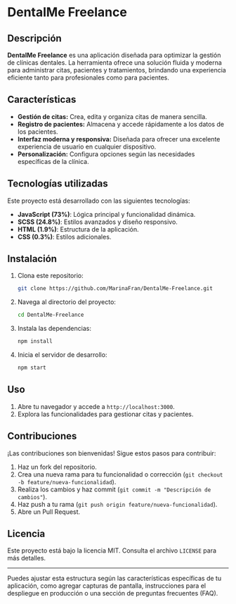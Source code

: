 
# DentalMe Freelance

## Descripción
**DentalMe Freelance** es una aplicación diseñada para optimizar la gestión de clínicas dentales. La herramienta ofrece una solución fluida y moderna para administrar citas, pacientes y tratamientos, brindando una experiencia eficiente tanto para profesionales como para pacientes.

## Características
- **Gestión de citas:** Crea, edita y organiza citas de manera sencilla.
- **Registro de pacientes:** Almacena y accede rápidamente a los datos de los pacientes.
- **Interfaz moderna y responsiva:** Diseñada para ofrecer una excelente experiencia de usuario en cualquier dispositivo.
- **Personalización:** Configura opciones según las necesidades específicas de la clínica.

## Tecnologías utilizadas
Este proyecto está desarrollado con las siguientes tecnologías:
- **JavaScript (73%)**: Lógica principal y funcionalidad dinámica.
- **SCSS (24.8%)**: Estilos avanzados y diseño responsivo.
- **HTML (1.9%)**: Estructura de la aplicación.
- **CSS (0.3%)**: Estilos adicionales.

## Instalación
1. Clona este repositorio:
   ```bash
   git clone https://github.com/MarinaFran/DentalMe-Freelance.git
   ```
2. Navega al directorio del proyecto:
   ```bash
   cd DentalMe-Freelance
   ```
3. Instala las dependencias:
   ```bash
   npm install
   ```
4. Inicia el servidor de desarrollo:
   ```bash
   npm start
   ```

## Uso
1. Abre tu navegador y accede a `http://localhost:3000`.
2. Explora las funcionalidades para gestionar citas y pacientes.

## Contribuciones
¡Las contribuciones son bienvenidas! Sigue estos pasos para contribuir:
1. Haz un fork del repositorio.
2. Crea una nueva rama para tu funcionalidad o corrección (`git checkout -b feature/nueva-funcionalidad`).
3. Realiza los cambios y haz commit (`git commit -m "Descripción de cambios"`).
4. Haz push a tu rama (`git push origin feature/nueva-funcionalidad`).
5. Abre un Pull Request.

## Licencia
Este proyecto está bajo la licencia MIT. Consulta el archivo `LICENSE` para más detalles.

---

Puedes ajustar esta estructura según las características específicas de tu aplicación, como agregar capturas de pantalla, instrucciones para el despliegue en producción o una sección de preguntas frecuentes (FAQ).
